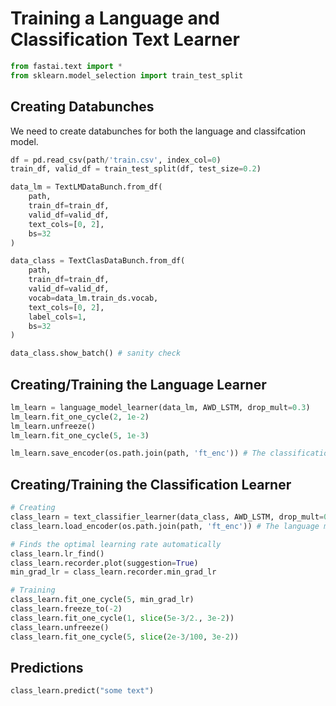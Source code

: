 # Training a Language and Classification Text Learner

```python
from fastai.text import *
from sklearn.model_selection import train_test_split
```

## Creating Databunches

We need to create databunches for both the language and classifcation model. 

```python
df = pd.read_csv(path/'train.csv', index_col=0)
train_df, valid_df = train_test_split(df, test_size=0.2)

data_lm = TextLMDataBunch.from_df(
    path,
    train_df=train_df,
    valid_df=valid_df,
    text_cols=[0, 2],
    bs=32
)

data_class = TextClasDataBunch.from_df(
    path,
    train_df=train_df,
    valid_df=valid_df,
    vocab=data_lm.train_ds.vocab,
    text_cols=[0, 2],
    label_cols=1,
    bs=32
)

data_class.show_batch() # sanity check
```

## Creating/Training the Language Learner

```python
lm_learn = language_model_learner(data_lm, AWD_LSTM, drop_mult=0.3)
lm_learn.fit_one_cycle(2, 1e-2)
lm_learn.unfreeze()
lm_learn.fit_one_cycle(5, 1e-3)

lm_learn.save_encoder(os.path.join(path, 'ft_enc')) # The classification learner uses this
```

## Creating/Training the Classification Learner

```python
# Creating
class_learn = text_classifier_learner(data_class, AWD_LSTM, drop_mult=0.3)
class_learn.load_encoder(os.path.join(path, 'ft_enc')) # The language model's encoder

# Finds the optimal learning rate automatically
class_learn.lr_find()
class_learn.recorder.plot(suggestion=True)
min_grad_lr = class_learn.recorder.min_grad_lr

# Training
class_learn.fit_one_cycle(5, min_grad_lr)
class_learn.freeze_to(-2)
class_learn.fit_one_cycle(1, slice(5e-3/2., 3e-2))
class_learn.unfreeze()
class_learn.fit_one_cycle(5, slice(2e-3/100, 3e-2))
```

## Predictions

```python
class_learn.predict("some text")
```

